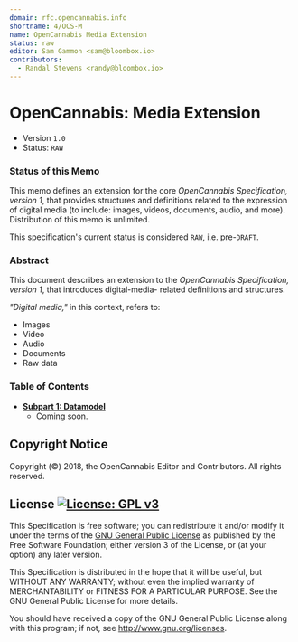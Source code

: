 ```yaml
---
domain: rfc.opencannabis.info
shortname: 4/OCS-M
name: OpenCannabis Media Extension
status: raw
editor: Sam Gammon <sam@bloombox.io>
contributors:
  - Randal Stevens <randy@bloombox.io>
---
```


# OpenCannabis: Media Extension
- Version `1.0`
- Status: `RAW`

### Status of this Memo

This memo defines an extension for the core _OpenCannabis Specification, version 1_, that provides structures and
definitions related to the expression of digital media (to include: images, videos, documents, audio, and more).
Distribution of this memo is unlimited.

This specification's current status is considered `RAW`, i.e. pre-`DRAFT`.

### Abstract

This document describes an extension to the _OpenCannabis Specification, version 1_, that introduces digital-media-
related definitions and structures.

_"Digital media,"_ in this context, refers to:
- Images
- Video
- Audio
- Documents
- Raw data

### Table of Contents
- **[Subpart 1: Datamodel](./1-Datamodel.md)**
    - Coming soon.

## Copyright Notice

Copyright (©) 2018, the OpenCannabis Editor and Contributors. All rights reserved.

## License  [![License: GPL v3](https://img.shields.io/badge/License-GPL%20v3-blue.svg?longCache=true&style=flat-square)](https://www.gnu.org/licenses/gpl-3.0)

This Specification is free software; you can redistribute it and/or modify it under the terms of the
[GNU General Public License](LICENSE.md) as published by the Free Software Foundation; either version 3 of the License,
or (at your option) any later version.

This Specification is distributed in the hope that it will be useful, but WITHOUT ANY WARRANTY; without even the implied
warranty of MERCHANTABILITY or FITNESS FOR A PARTICULAR PURPOSE. See the GNU General Public License for more details.

You should have received a copy of the GNU General Public License along with this program; if not, see
http://www.gnu.org/licenses.
